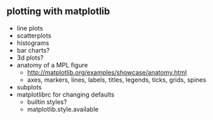 ## plotting with matplotlib

- line plots
- scatterplots
- histograms
- bar charts?
- 3d plots?
- anatomy of a MPL figure
    - http://matplotlib.org/examples/showcase/anatomy.html
    - axes, markers, lines, labels, titles, legends, ticks, grids, spines
- subplots
- matplotlibrc for changing defaults
    - builtin styles?
    - matplotlib.style.available
